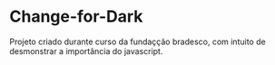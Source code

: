 # Change-for-Dark
Projeto criado durante curso da fundaçção bradesco, com intuito de desmonstrar a importância do javascript.
